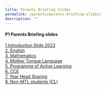 ```yaml
---
title: Parents Briefing Slides
permalink: /parents/parents-briefing-slides/
description: ""
---
```

#### **P1 Parents Briefing slides**
[1 Introduction Slide 2023](/files/Parents%20Briefing%20Slides/1Parents%20Briefing%202023_Principal.pdf) <br>
[2. English](/files/Parents%20Briefing%20Slides/2Parents%20Briefing%202023_English.pdf) <br>
[3. Mathematics](/files/Parents%20Briefing%20Slides/3Parents%20Briefing%20P1%202023_Mathematics.pdf)<br>
[4. Mother Tongue Language](/files/Parents%20Briefing%20Slides/5Parents%20Briefing%20for%20P1%20Parents%202023_PAM_PAL_ALP%20%20-%20%20Compatibility%20Mode.pdf) <br>
[5. Programme of Active Learning](/files/ESPS%20Uniform%20Info%20Sheet%20for%20Acad%20Year%202023%20final.pdf)<br>
[6. CCE](/files/Form%204-CHGE.pdf) <br>
[7. Year Head Sharing](/files/Parents%20Briefing%20Slides/7Parents%20Briefing_non%20Chinese.pdf)<br>
[8. Non-MTL students (CL)](/files/Parents%20Briefing%20Slides/8Year%20Head%20Sharing.pdf) <br>